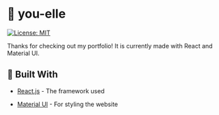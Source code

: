# :art: you-elle

 [![License: MIT](https://img.shields.io/badge/License-MIT-yellow.svg)](https://opensource.org/licenses/MIT)  

Thanks for checking out my portfolio! It is currently made with React and Material UI.  

## :hammer: Built With  

- [React.js](https://reactjs.org/) - The framework used  

- [Material UI](https://material-ui.com/) - For styling the website  
